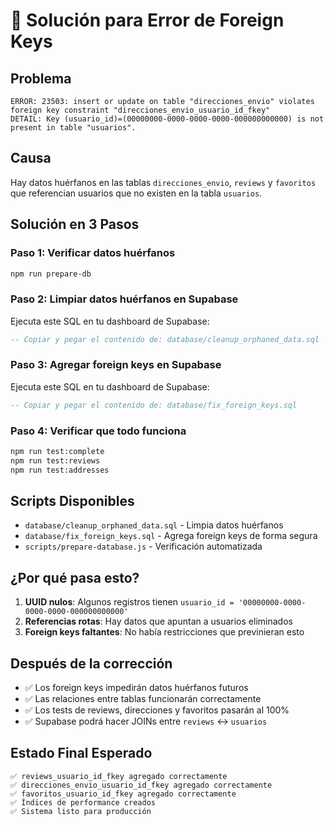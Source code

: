 # 🔧 Solución para Error de Foreign Keys

## Problema
```
ERROR: 23503: insert or update on table "direcciones_envio" violates foreign key constraint "direcciones_envio_usuario_id_fkey"
DETAIL: Key (usuario_id)=(00000000-0000-0000-0000-000000000000) is not present in table "usuarios".
```

## Causa
Hay datos huérfanos en las tablas `direcciones_envio`, `reviews` y `favoritos` que referencian usuarios que no existen en la tabla `usuarios`.

## Solución en 3 Pasos

### Paso 1: Verificar datos huérfanos
```bash
npm run prepare-db
```

### Paso 2: Limpiar datos huérfanos en Supabase
Ejecuta este SQL en tu dashboard de Supabase:

```sql
-- Copiar y pegar el contenido de: database/cleanup_orphaned_data.sql
```

### Paso 3: Agregar foreign keys en Supabase
Ejecuta este SQL en tu dashboard de Supabase:

```sql
-- Copiar y pegar el contenido de: database/fix_foreign_keys.sql
```

### Paso 4: Verificar que todo funciona
```bash
npm run test:complete
npm run test:reviews
npm run test:addresses
```

## Scripts Disponibles

- `database/cleanup_orphaned_data.sql` - Limpia datos huérfanos
- `database/fix_foreign_keys.sql` - Agrega foreign keys de forma segura
- `scripts/prepare-database.js` - Verificación automatizada

## ¿Por qué pasa esto?

1. **UUID nulos**: Algunos registros tienen `usuario_id = '00000000-0000-0000-0000-000000000000'`
2. **Referencias rotas**: Hay datos que apuntan a usuarios eliminados
3. **Foreign keys faltantes**: No había restricciones que previnieran esto

## Después de la corrección

- ✅ Los foreign keys impedirán datos huérfanos futuros
- ✅ Las relaciones entre tablas funcionarán correctamente  
- ✅ Los tests de reviews, direcciones y favoritos pasarán al 100%
- ✅ Supabase podrá hacer JOINs entre `reviews` ↔ `usuarios`

## Estado Final Esperado

```
✅ reviews_usuario_id_fkey agregado correctamente
✅ direcciones_envio_usuario_id_fkey agregado correctamente  
✅ favoritos_usuario_id_fkey agregado correctamente
✅ Índices de performance creados
✅ Sistema listo para producción
```
